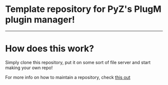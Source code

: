 # Template repository for PyZ's PlugM plugin manager!

- - -

# How does this work?

Simply clone this repository, put it on some sort of file server and start making your own repo!

For more info on how to maintain a repository, check [this out](https://github.com/CodyMarkix/PyZ-plugin-repo)